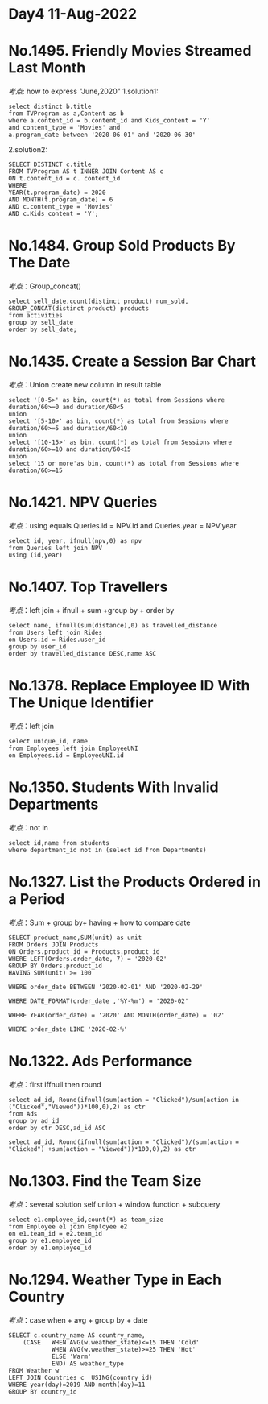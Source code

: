 #
Day4 11-Aug-2022
====

####
No.1495. Friendly Movies Streamed Last Month
==
*考点*: how to express "June,2020"
1.solution1:

    select distinct b.title
    from TVProgram as a,Content as b
    where a.content_id = b.content_id and Kids_content = 'Y' 
    and content_type = 'Movies' and 
    a.program_date between '2020-06-01' and '2020-06-30'
2.solution2:

    SELECT DISTINCT c.title
    FROM TVProgram AS t INNER JOIN Content AS c
    ON t.content_id = c. content_id
    WHERE
    YEAR(t.program_date) = 2020 
	AND MONTH(t.program_date) = 6
	AND c.content_type = 'Movies'
	AND c.Kids_content = 'Y';

####

####
No.1484. Group Sold Products By The Date
==
*考点*：Group_concat()

    select sell_date,count(distinct product) num_sold,
    GROUP_CONCAT(distinct product) products
    from activities
    group by sell_date
    order by sell_date;
    
####

####
No.1435. Create a Session Bar Chart
==
*考点*：Union create new column in result table

    select '[0-5>' as bin, count(*) as total from Sessions where duration/60>=0 and duration/60<5
    union
    select '[5-10>' as bin, count(*) as total from Sessions where duration/60>=5 and duration/60<10
    union
    select '[10-15>' as bin, count(*) as total from Sessions where duration/60>=10 and duration/60<15
    union
    select '15 or more'as bin, count(*) as total from Sessions where duration/60>=15

####

####
No.1421. NPV Queries
==
*考点*：using  equals Queries.id = NPV.id and Queries.year = NPV.year


    select id, year, ifnull(npv,0) as npv
    from Queries left join NPV
    using (id,year)


####

####
No.1407. Top Travellers
==
*考点*：left join + ifnull + sum +group by + order by

    select name, ifnull(sum(distance),0) as travelled_distance
    from Users left join Rides
    on Users.id = Rides.user_id
    group by user_id
    order by travelled_distance DESC,name ASC

####


####
No.1378. Replace Employee ID With The Unique Identifier
==
*考点*：left join

    select unique_id, name 
    from Employees left join EmployeeUNI
    on Employees.id = EmployeeUNI.id 

####

####
No.1350. Students With Invalid Departments
==
*考点*：not in  

    select id,name from students 
    where department_id not in (select id from Departments)


####
No.1327. List the Products Ordered in a Period
==
*考点*：Sum + group by+ having + how to compare date 

    SELECT product_name,SUM(unit) as unit
    FROM Orders JOIN Products 
    ON Orders.product_id = Products.product_id
    WHERE LEFT(Orders.order_date, 7) = '2020-02'
    GROUP BY Orders.product_id
    HAVING SUM(unit) >= 100
    
    WHERE order_date BETWEEN '2020-02-01' AND '2020-02-29'

    WHERE DATE_FORMAT(order_date ,'%Y-%m') = '2020-02'

    WHERE YEAR(order_date) = '2020' AND MONTH(order_date) = '02'
  
    WHERE order_date LIKE '2020-02-%'


    

####
No.1322. Ads Performance
==
*考点*：first iffnull then round 

    select ad_id, Round(ifnull(sum(action = "Clicked")/sum(action in ("Clicked","Viewed"))*100,0),2) as ctr
    from Ads
    group by ad_id
    order by ctr DESC,ad_id ASC

    select ad_id, Round(ifnull(sum(action = "Clicked")/(sum(action = "Clicked") +sum(action = "Viewed"))*100,0),2) as ctr



####
No.1303. Find the Team Size
==
*考点*：several solution  self union + window function + subquery

    select e1.employee_id,count(*) as team_size
    from Employee e1 join Employee e2
    on e1.team_id = e2.team_id
    group by e1.employee_id
    order by e1.employee_id

####
No.1294. Weather Type in Each Country
==
*考点*：case when + avg + group by + date 

    SELECT c.country_name AS country_name,
        (CASE   WHEN AVG(w.weather_state)<=15 THEN 'Cold'
                WHEN AVG(w.weather_state)>=25 THEN 'Hot'
                ELSE 'Warm'
                END) AS weather_type
    FROM Weather w
    LEFT JOIN Countries c  USING(country_id)
    WHERE year(day)=2019 AND month(day)=11
    GROUP BY country_id









